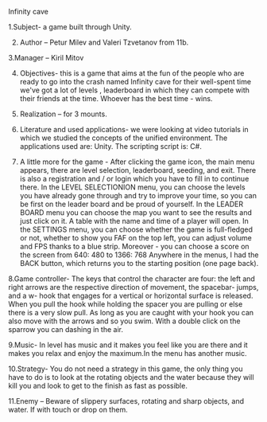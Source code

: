 
Infinity cave

1.Subject-  a game built through Unity. 

2. Аuthor – Petur Milev and Valeri Tzvetanov from 11b.

3.Manager – Kiril Mitov

4. Objectives- this is a game that aims at the fun of the people who are ready to go into the crash named  Infinity cave for their well-spent time we've got a lot of levels , leaderboard in which they can compete with their friends at the time. Whoever has the best time - wins.

5. Realization – for 3 mounts.
  
6. Literature and used applications- we were looking at video tutorials in which we studied the concepts of the unified environment. The applications used are: Unity. The scripting script is: C#. 

7. A little more for the game -
After clicking the game icon, the main menu appears, there are level selection, leaderboard, seeding, and exit. There is also a registration and / or login which you have to fill in to continue there.
In the LEVEL SELECTIONION menu, you can choose the levels you have already gone through and try to improve your time, so you can be first on the leader board and be proud of yourself.
In the LEADER BOARD menu you can choose the map you want to see the results and just click on it. A table with the name and time of a player will open.
In the SETTINGS menu, you can choose whether the game is full-fledged or not, whether to show you FAF on the top left, you can adjust volumе and FPS thanks to a blue strip. Moreover - you can choose a score on the screen from 640: 480 to 1366: 768
Аnywhere in the menus, I had the BACK  button, which returns you to the starting position (one page back).

8.Game controller-
The keys that control the character are four: the left and right arrows are the respective direction of movement, the spacebar- jumps, and a w- hook that engages for a vertical or horizontal surface is released. When you pull the hook while holding the spacer you are pulling or else there is a very slow pull. As long as you are caught with your hook you can also move with the arrows and so you swim. With a double click on the sparrow you can dashing in the air.

9.Music-
In level has  music and it makes you feel like you are there and it makes you relax and enjoy the maximum.In the menu has another music.

10.Strategy-
You do not need a strategy in this game, the only thing you have to do is to look at the rotating objects and the water because they will kill you and look to get to the finish as fast as possible.

11.Enemy – 
Beware of slippery surfaces, rotating and sharp objects, and water. If with
touch or drop on them.








